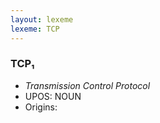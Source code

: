 ```yaml
---
layout: lexeme
lexeme: TCP
---
```


###  TCP₁

* _Transmission Control Protocol_
* UPOS:  NOUN
* Origins: 

